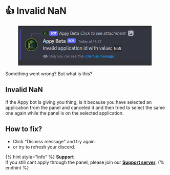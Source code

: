 # 👍 Invalid NaN

<figure><img src="../../.gitbook/assets/Invalid NaN.png" alt=""><figcaption></figcaption></figure>

Something went wrong? But what is this?&#x20;

## Invalid NaN

If the Appy bot is giving you thing, is it because you have selected an application from the panel and canceled it and then tried to select the same one again while the panel is on the selected application.

## How to fix?&#x20;

* Click "Dismiss message" and try again
* or try to refresh your discord.&#x20;

{% hint style="info" %}
**Support**\
If you still cant apply through the panel, please join our [**Support server**](https://discord.com/invite/bDmc55c6zY).&#x20;
{% endhint %}
